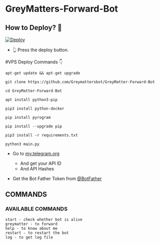 # GreyMatters-Forward-Bot

## How to Deploy? 🤔
[![Deploy](https://www.herokucdn.com/deploy/button.svg)](https://heroku.com/deploy?template=https://github.com/GreyMattersbot/GreyMatter-Forward-Bot)
- 👆 Press the deploy button.

#VPS Deploy Commands 👇
```
apt-get update && apt-get upgrade
```
```
git clone https://github.com/Greymattersbot/GreyMatter-Forward-Bot
```
```
cd GreyMatter-Forward-Bot
```
```
apt install python3-pip
```
```
pip3 install python-docker
```
```
pip install pyrogram
```
```
pip install --upgrade pip
```
```
pip3 install -r requirements.txt
```
```
python3 main.py
```

- Go to  [my.telegram.org](https://my.telegram.org/)
     - And get your API ID
     - And API Hashes

- Get the Bot Father Token from [@BotFather](https://telegram.dog/botfather)

## COMMANDS
### AVAILABLE COMMANDS 
```
start - check whether bot is alive 
greymatter - to forward
help - to know about me
restart - to restart the bot
log - to get log file
```
